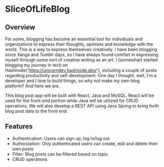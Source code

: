 # SliceOfLifeBlog

## Overview
For some, blogging has become an essential tool for individuals and organizations to express their thoughts, opinions and knowledge with the world. 
This is a way to express themselves creatively. I have been blogging since Xanga and Tumblr days, so I have always found comfort in expressing myself through some sort of
creative writing as an art. I (somewhat) started blogging my journey in tech on Hashnode('https://unicorndev.hashnode.dev/'), including a couple of posts regarding productivity
and self-development. One day I thought, well, I'm a developer and I love to build things, so why not make my own blog platform? And here we are.

This blog post app will be built with React, Java and MySQL. React will be used for the front-end portion while Java will be utilized for CRUD operations. 
We will also develop a REST API using Java Spring to bring forth blog post data to the front end.

## Features
- Authentication: Users can sign up, log in/log out
- Authorization: Only authenticated users can create, edit and delete their own posts
- Filter: Blog posts can be filtered based on topic
- CRUD operations
